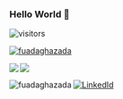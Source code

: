 ### Hello World 👋 

![visitors](https://img.shields.io/badge/dynamic/json?url=https%3A%2F%2Fapi.countapi.xyz%2Fhit%2Ffuadaghazada&label=visitors&query=value&color=blue)

[comment]: <> (<p align="left"> <img src="https://komarev.com/ghpvc/?username=fuadaghazada&label=Profile%20views&color=0e75b6&style=flat" alt="fuadaghazada" /> </p>)
<p align="left"> <a href="https://github.com/ryo-ma/github-profile-trophy"><img src="https://github-profile-trophy.vercel.app/?username=fuadaghazada&theme=monokai" alt="fuadaghazada" /></a> </p>

<a href="https://github.com/anuraghazra/github-readme-stats">
  <img align="left" src="https://github-readme-stats.vercel.app/api?username=fuadaghazada&show_icons=true&count_private=true" />
</a>
<a href="https://github.com/anuraghazra/github-readme-stats">
  <img src="https://github-readme-stats.vercel.app/api/top-langs/?username=fuadaghazada&hide=jupyter%20notebook,java" />
</a>

<p><img align="left" src="https://github-readme-streak-stats.herokuapp.com/?user=fuadaghazada&theme=tokyonight" alt="fuadaghazada" /></p>

[![LinkedId](https://img.shields.io/badge/LinkedIn-Connect-blue?style=social&logo=linkedin)](https://www.linkedin.com/in/fuad-aghazada-64a815148/)

<!--
**fuadaghazada/fuadaghazada** is a ✨ _special_ ✨ repository because its `README.md` (this file) appears on your GitHub profile.

Here are some ideas to get you started:

- 🔭 I’m currently working on ...
- 🌱 I’m currently learning ...
- 👯 I’m looking to collaborate on ...
- 🤔 I’m looking for help with ...
- 💬 Ask me about ...
- 📫 How to reach me: ...
- 😄 Pronouns: ...
- ⚡ Fun fact: ...
-->
